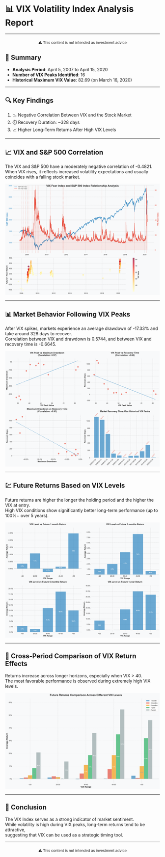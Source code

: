 # 📊 VIX Volatility Index Analysis Report

---

<div align="center">
    <sub>⚠️ This content is not intended as investment advice</sub>
</div>

## 📌 Summary
- **Analysis Period**: April 5, 2007 to April 15, 2020  
- **Number of VIX Peaks Identified**: 16  
- **Historical Maximum VIX Value**: 82.69 (on March 16, 2020)  

---

## 🔍 Key Findings
1. 📉 Negative Correlation Between VIX and the Stock Market  
2. ⏱️ Recovery Duration: ~328 days  
3. 📈 Higher Long-Term Returns After High VIX Levels  

---

## 📈 VIX and S&P 500 Correlation
The VIX and S&P 500 have a moderately negative correlation of -0.4821.  
When VIX rises, it reflects increased volatility expectations and usually coincides with a falling stock market.

![Recovery Analysis](vix_sp500_relationship.png)

---

## 📊 Market Behavior Following VIX Peaks
After VIX spikes, markets experience an average drawdown of -17.33% and take around 328 days to recover.  
Correlation between VIX and drawdown is 0.5744, and between VIX and recovery time is -0.6645.

![Future Returns](vix_recovery_analysis.png)

---

## 💹 Future Returns Based on VIX Levels
Future returns are higher the longer the holding period and the higher the VIX at entry.  
High VIX conditions show significantly better long-term performance (up to 100%+ over 5 years).

![Future Returns Comparison](vix_future_returns.png)

---

## 🔄 Cross-Period Comparison of VIX Return Effects
Returns increase across longer horizons, especially when VIX > 40.  
The most favorable performance is observed during extremely high VIX levels.

![Return Comparison](vix_future_returns_comparison.png)

---

## 🎯 Conclusion
The VIX Index serves as a strong indicator of market sentiment.  
While volatility is high during VIX peaks, long-term returns tend to be attractive,  
suggesting that VIX can be used as a strategic timing tool.

---

<div align="center">
    <sub>⚠️ This content is not intended as investment advice</sub>
</div>